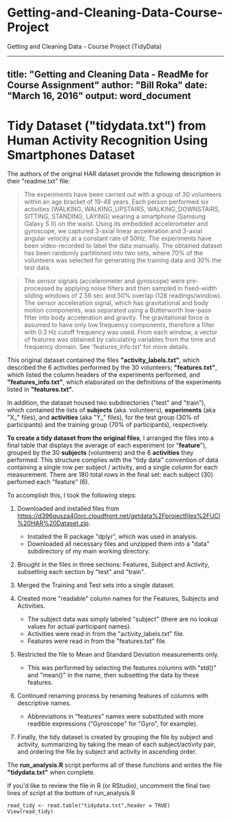 # Getting-and-Cleaning-Data-Course-Project
Getting and Cleaning Data - Course Project (TidyData)

---
title: "Getting and Cleaning Data - ReadMe for Course Assignment"
author: "Bill Roka"
date: "March 16, 2016"
output: word_document
---

# Tidy Dataset ("tidydata.txt") from Human Activity Recognition Using Smartphones Dataset

The authors of the original HAR dataset provide the following description in their "readme.txt" file:

> The experiments have been carried out with a group of 30 volunteers within an age bracket of 19-48 years. Each person performed six activities (WALKING, WALKING_UPSTAIRS, WALKING_DOWNSTAIRS, SITTING, STANDING, LAYING) wearing a smartphone (Samsung Galaxy S II) on the waist. Using its embedded accelerometer and gyroscope, we captured 3-axial linear acceleration and 3-axial angular velocity at a constant rate of 50Hz. The experiments have been video-recorded to label the data manually. The obtained dataset has been randomly partitioned into two sets, where 70% of the volunteers was selected for generating the training data and 30% the test data. 

> The sensor signals (accelerometer and gyroscope) were pre-processed by applying noise filters and then sampled in fixed-width sliding windows of 2.56 sec and 50% overlap (128 readings/window). The sensor acceleration signal, which has gravitational and body motion components, was separated using a Butterworth low-pass filter into body acceleration and gravity. The gravitational force is assumed to have only low frequency components, therefore a filter with 0.3 Hz cutoff frequency was used. From each window, a vector of features was obtained by calculating variables from the time and frequency domain. See 'features_info.txt' for more details. 

This original dataset contained the files **"activity_labels.txt"**, which described the 6 activities performed by the 30 volunteers; **"features.txt"**, which listed the column headers of the experiments performed, and **"features_info.txt"**, which elaborated on the definitions of the experiments listed in **"features.txt"**.  

In addition, the dataset housed two subdirectories ("test" and "train"), which contained the lists of **subjects** (aka. volunteers), **experiments** (aka "X_" files), and **activities** (aka "Y_" files), for the test group (30% of participants) and the training group (70% of participants), respectively.

**To create a tidy dataset from the original files**, I arranged the files into a final table that displays the average of each experiment (or "**feature**"), grouped by the 30 **subjects** (volunteers) and the 6 **activities** they performed. This structure complies with the "tidy data" convention of data containing a single row per subject / activity, and a single column for each measurement. There are 180 total rows in the final set: each subject (30) perfomed each "feature" (6).



To accomplish this, I took the following steps:

1. Downloaded and installed files from <https://d396qusza40orc.cloudfront.net/getdata%2Fprojectfiles%2FUCI%20HAR%20Dataset.zip>.
    + Installed the R package "dplyr", which was used in analysis.
    + Downloaded all necessary files and unzipped them into a "data" subdirectory of my main working directory.

2. Brought in the files in three sections: Features, Subject and Activity, subsetting each section by "test" and "train".

3. Merged the Training and Test sets into a single dataset.

4. Created more "readable" column names for the Features, Subjects and Activities.
    + The subject data was simply labeled "subject" (there are no lookup values for actual participant names).
    + Activities were read in from the "activity_labels.txt" file.
    + Features were read in from the "features.txt" file.  
   
5. Restricted the file to Mean and Standard Deviation measurements only.
    + This was performed by selecting the features columns with "std()" and "mean()" in the name, then subsetting the data by these features.

6. Continued renaming process by renaming features of columns with descriptive names.
    + Abbreviations in "features" names were substituted with more readible expressions ("Gyroscope" for "Gyro", for example).
   
7. Finally, the tidy dataset is created by grouping the file by subject and activity, summarizing by taking the mean of each subject/activity pair, 
    and ordering the file by subject and activity in ascending order.
   
The **run_analysis.R** script performs all of these functions and writes the file **"tidydata.txt"** when complete.

If you'd like to review the file in R (or RStudio), uncomment the final two lines of script at the bottom of run_analysis.R

```{r, eval=FALSE}
read_tidy <- read.table("tidydata.txt",header = TRUE)
View(read_tidy)
```





